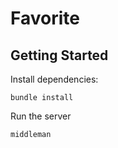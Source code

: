 # Favorite

## Getting Started

Install dependencies:
```
bundle install
```

Run the server
```
middleman
```
